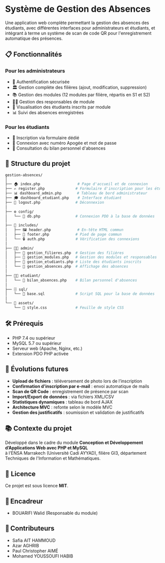 # Système de Gestion des Absences

Une application web complète permettant la gestion des absences des étudiants, avec différentes interfaces pour administrateurs et étudiants, et intégrant à terme un système de scan de code QR pour l'enregistrement automatique des présences.

## 📋 Fonctionnalités

### Pour les administrateurs
- 🔐 Authentification sécurisée  
- 🏛️ Gestion complète des filières (ajout, modification, suppression)  
- 📚 Gestion des modules (12 modules par filière, répartis en S1 et S2)  
- 👩‍🏫 Gestion des responsables de module  
- 👥 Visualisation des étudiants inscrits par module  
- 📊 Suivi des absences enregistrées  

### Pour les étudiants
- 📝 Inscription via formulaire dédié  
- 🔑 Connexion avec numéro Apogée et mot de passe  
- 📖 Consultation du bilan personnel d'absences  

## 📁 Structure du projet

```bash
gestion-absences/
│
├── 🏠 index.php                 # Page d'accueil et de connexion
├── ✍️ register.php              # Formulaire d'inscription pour les étudiants
├── 📊 dashboard_admin.php       # Tableau de bord administrateur
├── 🎓 dashboard_etudiant.php    # Interface étudiant
├── 🚪 logout.php                # Déconnexion
│
├── ⚙️ config/
│   └── 🔌 db.php                # Connexion PDO à la base de données
│
├── 🧩 includes/
│   ├── 🖼️ header.php            # En-tête HTML commun
│   ├── 🦶 footer.php            # Pied de page commun
│   └── 🔒 auth.php              # Vérification des connexions
│
├── 👨‍💼 admin/
│   ├── 📂 gestion_filieres.php  # Gestion des filières
│   ├── 📂 gestion_modules.php   # Gestion des modules et responsables
│   ├── 📂 gestion_etudiants.php # Liste des étudiants inscrits
│   └── 📂 gestion_absences.php  # Affichage des absences
│
├── 👩‍🎓 etudiant/
│   └── 📑 bilan_absences.php    # Bilan personnel d'absences
│
├── 🗄️ sql/
│   └── 📜 base.sql              # Script SQL pour la base de données
│
└── 🎨 assets/
    └── 💅 style.css             # Feuille de style CSS
```

## 🛠️ Prérequis

- PHP 7.4 ou supérieur  
- MySQL 5.7 ou supérieur  
- Serveur web (Apache, Nginx, etc.)  
- Extension PDO PHP activée  

## 🚀 Évolutions futures

- **Upload de fichiers** : téléversement de photo lors de l’inscription  
- **Confirmation d'inscription par e-mail** : envoi automatique de mails  
- **Scan de QR Code** : enregistrement de présence par scan  
- **Import/Export de données** : via fichiers XML/CSV  
- **Statistiques dynamiques** : tableau de bord AJAX  
- **Architecture MVC** : refonte selon le modèle MVC  
- **Gestion des justificatifs** : soumission et validation de justificatifs  

## 📚 Contexte du projet

Développé dans le cadre du module **Conception et Développement d’Applications Web avec PHP et MySQL**  
à l’ENSA Marrakech (Université Cadi AYYAD), filière GI3, département Techniques de l'Information et Mathématiques.

## 📝 Licence

Ce projet est sous licence **MIT**.

## 🤝 Encadreur

- BOUARIFI Walid (Responsable du module)  

## 🤝 Contributeurs

- Safia AIT HAMMOUD  
- Azar AGHRIB  
- Paul Christopher AIMÉ  
- Mohamed YOUSSOUFI HABIB
